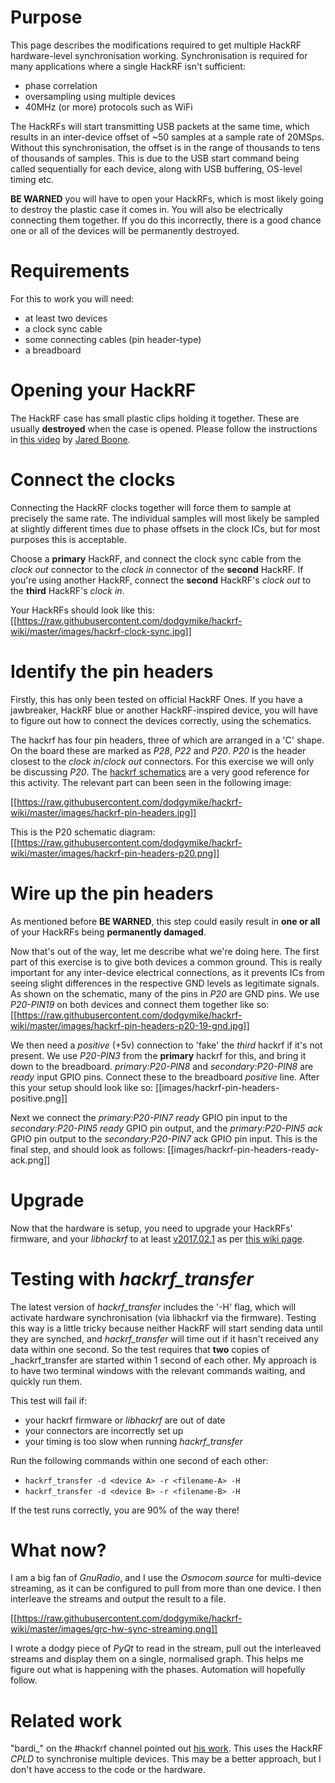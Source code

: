 # Purpose
This page describes the modifications required to get multiple HackRF hardware-level synchronisation working. Synchronisation is required for many applications where a single HackRF isn't sufficient:
* phase correlation
* oversampling using multiple devices
* 40MHz (or more) protocols such as WiFi

The HackRFs will start transmitting USB packets at the same time, which results in an inter-device offset of ~50 samples at a sample rate of 20MSps. Without this synchronisation, the offset is in the range of thousands to tens of thousands of samples. This is due to the USB start command being called sequentially for each device, along with USB buffering, OS-level timing etc. 

**BE WARNED** you will have to open your HackRFs, which is most likely going to destroy the plastic case it comes in. You will also be electrically connecting them together. If you do this incorrectly, there is a good chance one or all of the devices will be permanently destroyed.

# Requirements
For this to work you will need:
* at least two devices
* a clock sync cable
* some connecting cables (pin header-type)
* a breadboard

# Opening your HackRF
The HackRF case has small plastic clips holding it together. These are usually **destroyed** when the case is opened. Please follow the instructions in [this video](https://www.youtube.com/watch?v=zuXJtpTSEJM) by [Jared Boone](https://twitter.com/sharebrained).

# Connect the clocks
Connecting the HackRF clocks together will force them to sample at precisely the same rate. The individual samples will most likely be sampled at slightly different times due to phase offsets in the clock ICs, but for most purposes this is acceptable.

Choose a **primary** HackRF, and connect the clock sync cable from the _clock out_ connector to the _clock in_ connector of the **second** HackRF. If you're using another HackRF, connect the **second** HackRF's _clock out_ to the **third** HackRF's _clock in_.

Your HackRFs should look like this:
[[https://raw.githubusercontent.com/dodgymike/hackrf-wiki/master/images/hackrf-clock-sync.jpg]]

# Identify the pin headers
Firstly, this has only been tested on official HackRF Ones. If you have a jawbreaker, HackRF blue or another HackRF-inspired device, you will have to figure out how to connect the devices correctly, using the schematics.

The hackrf has four pin headers, three of which are arranged in a 'C' shape. On the board these are marked as _P28_, _P22_ and _P20_. _P20_ is the header closest to the _clock in_/_clock out_ connectors. For this exercise we will only be discussing _P20_. The [hackrf schematics](https://github.com/mossmann/hackrf/tree/master/hardware/hackrf-one) are a very good reference for this activity. The relevant part can been seen in the following image:

[[https://raw.githubusercontent.com/dodgymike/hackrf-wiki/master/images/hackrf-pin-headers.jpg]]

This is the P20 schematic diagram:
[[https://raw.githubusercontent.com/dodgymike/hackrf-wiki/master/images/hackrf-pin-headers-p20.png]]


# Wire up the pin headers
As mentioned before **BE WARNED**, this step could easily result in **one or all** of your HackRFs being **permanently damaged**.

Now that's out of the way, let me describe what we're doing here. The first part of this exercise is to give both devices a common ground. This is really important for any inter-device electrical connections, as it prevents ICs from seeing slight differences in the respective GND levels as legitimate signals. As shown on the schematic, many of the pins in _P20_ are GND pins. We use _P20-PIN19_ on both devices and connect them together like so:
[[https://raw.githubusercontent.com/dodgymike/hackrf-wiki/master/images/hackrf-pin-headers-p20-19-gnd.jpg]]

We then need a _positive_ (+5v) connection to 'fake' the _third_ hackrf if it's not present. We use _P20-PIN3_ from the **primary** hackrf for this, and bring it down to the breadboard. _primary:P20-PIN8_ and _secondary:P20-PIN8_ are _ready_ input GPIO pins. Connect these to the breadboard _positive_ line. After this your setup should look like so:
[[images/hackrf-pin-headers-positive.png]]

Next we connect the _primary:P20-PIN7_ _ready_ GPIO pin input to the _secondary:P20-PIN5_ _ready_ GPIO pin output, and the _primary:P20-PIN5_ _ack_ GPIO pin output to the _secondary:P20-PIN7_ ack GPIO pin input. This is the final step, and should look as follows:
[[images/hackrf-pin-headers-ready-ack.png]]


# Upgrade
Now that the hardware is setup, you need to upgrade your HackRFs' firmware, and your _libhackrf_ to at least [v2017.02.1](https://github.com/mossmann/hackrf/releases/tag/v2017.02.1) as per [this wiki page](https://github.com/mossmann/hackrf/wiki/Updating-Firmware).

# Testing with _hackrf_transfer_
The latest version of _hackrf_transfer_ includes the '-H' flag, which will activate hardware synchronisation (via libhackrf via the firmware). Testing this way is a little tricky because neither HackRF will start sending  data until they are synched, and _hackrf_transfer_ will time out if it hasn't received any data within one second. So the test requires that **two** copies of _hackrf_transfer are started within 1 second of each other. My approach is to have two terminal windows with the relevant commands waiting, and quickly run them.

This test will fail if:
* your hackrf firmware or _libhackrf_ are out of date
* your connectors are incorrectly set up
* your timing is too slow when running _hackrf_transfer_

Run the following commands within one second of each other:
* `hackrf_transfer -d <device A> -r <filename-A> -H`
* `hackrf_transfer -d <device B> -r <filename-B> -H`

If the test runs correctly, you are 90% of the way there!

# What now?
I am a big fan of _GnuRadio_, and I use the _Osmocom source_ for multi-device streaming, as it can be configured to pull from more than one device. I then interleave the streams and output the result to a file.

[[https://raw.githubusercontent.com/dodgymike/hackrf-wiki/master/images/grc-hw-sync-streaming.png]]

I wrote a dodgy piece of _PyQt_ to read in the stream, pull out the interleaved streams and display them on a single, normalised graph. This helps me figure out what is happening with the phases. Automation will hopefully follow.

# Related work
"bardi_" on the #hackrf channel pointed out [his work](http://spcomnav.uab.es/docs/conferences/Bartolucci_NAVITEC_2016.pdf). This uses the HackRF _CPLD_ to synchronise multiple devices. This may be a better approach, but I don't have access to the code or the hardware.